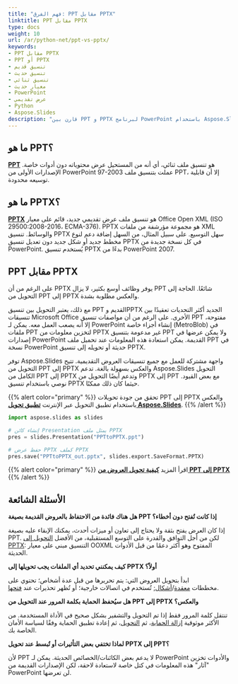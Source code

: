 ```yaml
---
title: "فهم الفرق: PPT مقابل PPTX"
linktitle: PPT مقابل PPTX
type: docs
weight: 10
url: /ar/python-net/ppt-vs-pptx/
keywords:
- PPT مقابل PPTX
- PPT أو PPTX
- تنسيق قديم
- تنسيق حديث
- تنسيق ثنائي
- معيار حديث
- PowerPoint
- عرض تقديمي
- Python
- Aspose.Slides
description: "قارن بين PPT و PPTX لبرنامج PowerPoint باستخدام Aspose.Slides Python عبر .NET، مع استكشاف اختلافات التنسيق، الفوائد، التوافق، ونصائح التحويل."
---
```


## **ما هو PPT؟**
[**PPT**](https://docs.fileformat.com/presentation/ppt/) هو تنسيق ملف ثنائي، أي أنه من المستحيل عرض محتوياته دون أدوات خاصة. الإصدارات الأولى من PowerPoint 97-2003 عملت بتنسيق ملف PPT، إلا أن قابلية توسيعه محدودة.  

## **ما هو PPTX؟**
[**PPTX**](https://docs.fileformat.com/presentation/pptx/) هو تنسيق ملف عرض تقديمي جديد، قائم على معيار Office Open XML (ISO 29500:2008-2016، ECMA-376). PPTX هو مجموعة مؤرشفة من ملفات XML والوسائط. تنسيق PPTX سهل التوسيع. على سبيل المثال، من السهل إضافة دعم لنوع مخطط جديد أو شكل جديد دون تعديل تنسيق PPTX في كل نسخة جديدة من PowerPoint. يُستخدم تنسيق PPTX بدءًا من PowerPoint 2007.

## **PPT مقابل PPTX**
على الرغم من أن PPTX يوفر وظائف أوسع بكثير، لا يزال PPT شائعًا. الحاجة إلى التحويل من PPT إلى PPTX والعكس مطلوبة بشدة.

مع ذلك، يعتبر التحويل بين تنسيق PPT القديم وPPTX الجديد أكثر التحديات تعقيدًا بين تنسيقات Microsoft Office الأخرى. على الرغم من أن مواصفات تنسيق PPT مفتوحة، إلا أنه يصعب العمل معه. يمكن لـ PowerPoint إنشاء أجزاء خاصة (MetroBlob) في ملفات PPT لتخزين معلومات من PPTX غير مدعومة بتنسيق PPT ولا يمكن عرضها في إصدارات PowerPoint القديمة. يمكن استعادة هذه المعلومات عند تحميل ملف PPT في نسخة PowerPoint حديثة أو تحويله إلى تنسيق PPTX.

توفر Aspose.Slides واجهة مشتركة للعمل مع جميع تنسيقات العروض التقديمية. تتيح التحويل من PPT إلى PPTX والعكس بسهولة بالغة. تدعم Aspose.Slides التحويل الكامل من PPT إلى PPTX وتدعم أيضًا التحويل من PPTX إلى PPT مع بعض القيود. نوصي باستخدام تنسيق PPTX حيثما كان ذلك ممكنًا.

{{% alert color="primary" %}} 
تحقق من جودة تحويلات PPT إلى PPTX والعكس باستخدام تطبيق التحويل عبر الإنترنت [**تطبيق تحويل Aspose.Slides**](https://products.aspose.app/slides/conversion/).
{{% /alert %}} 

```py
import aspose.slides as slides

# إنشاء كائن Presentation يمثل ملف PPTX
pres = slides.Presentation("PPTtoPPTX.ppt")

# حفظ عرض PPTX كملف PPTX
pres.save("PPTtoPPTX_out.pptx", slides.export.SaveFormat.PPTX)
```

{{% alert color="primary" %}} 
اقرأ المزيد [**كيفية تحويل العروض من PPT إلى PPTX**](/slides/ar/python-net/convert-ppt-to-pptx/)
{{% /alert %}} 

## **الأسئلة الشائعة**

**هل هناك فائدة من الاحتفاظ بالعروض القديمة بصيغة PPT إذا كانت تُفتح دون أخطاء؟**

إذا كان العرض يفتح بثقة ولا يحتاج إلى تعاون أو ميزات أحدث، يمكنك الإبقاء عليه بصيغة PPT. لكن من أجل التوافق والقدرة على التوسع المستقبلية، من الأفضل [التحويل إلى PPTX](/slides/ar/python-net/convert-ppt-to-pptx/): التنسيق مبني على معيار OOXML المفتوح وهو أكثر دعمًا من قبل الأدوات الحديثة.

**كيف يمكنني تحديد أي الملفات يجب تحويلها إلى PPTX أولاً؟**

ابدأ بتحويل العروض التي: يتم تحريرها من قبل عدة أشخاص؛ تحتوي على مخططات [معقدة](/slides/ar/python-net/create-chart/)/[أشكال](/slides/ar/python-net/shape-manipulations/); تُستخدم في اتصالات خارجية؛ أو تُظهر تحذيرات عند [فتحها](/slides/ar/python-net/open-presentation/).

**هل سيُحفظ الحماية بكلمة المرور عند التحويل من PPT إلى PPTX والعكس؟**

تنتقل كلمة المرور فقط إذا تم التحويل والتشفير بشكل صحيح في الأداة المستخدمة. من الأكثر موثوقية [إزالة الحماية](/slides/ar/python-net/password-protected-presentation/)، ثم [التحويل](/slides/ar/python-net/convert-ppt-to-pptx/)، ثم إعادة تطبيق الحماية وفقًا لسياسة الأمان الخاصة بك.

**لماذا تختفي بعض التأثيرات أو تُبسط عند تحويل PPTX إلى PPT؟**

لأن PPT لا يدعم بعض الكائنات/الخصائص الحديثة. يمكن لـ PowerPoint والأدوات تخزين "آثار" هذه المعلومات في كتل خاصة لاستعادة لاحقة، لكن الإصدارات القديمة من PowerPoint لن تعرضها.